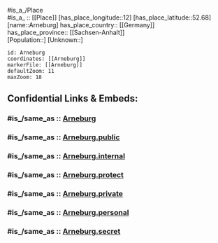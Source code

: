 ﻿---
confidential: public
isDeleted: false
location:
- 52.68
- 12
mapmarker: city
mapzoom:
- 7
- 12
SpocWebEntityId: 28876
tags:
- geo/City
type: City
---

#is_a_/Place  
#is_a_ :: [[Place]] 
[has_place_longitude::12] 
[has_place_latitude::52.68] 
[name::Arneburg] 
has_place_country:: [[Germany]]  
has_place_province:: [[Sachsen-Anhalt]]  
[Population::] 
[Unknown::] 


```leaflet
id: Arneburg
coordinates: [[Arneburg]] 
markerFile: [[Arneburg]] 
defaultZoom: 11 
maxZoom: 18
```


## Confidential Links & Embeds: 

### #is_/same_as :: [Arneburg](/_Standards/Earth/Continent/Europe/Europe~Central/Germany/Germany~East/Sachsen-Anhalt/counties~SA/Stendal/cities~Stendal/Arneburg-Goldbeck/City/Arneburg.md) 

### #is_/same_as :: [Arneburg.public](/_public/Earth/Continent/Europe/Europe~Central/Germany/Germany~East/Sachsen-Anhalt/counties~SA/Stendal/cities~Stendal/Arneburg-Goldbeck/City/Arneburg.public.md) 

### #is_/same_as :: [Arneburg.internal](/_internal/Earth/Continent/Europe/Europe~Central/Germany/Germany~East/Sachsen-Anhalt/counties~SA/Stendal/cities~Stendal/Arneburg-Goldbeck/City/Arneburg.internal.md) 

### #is_/same_as :: [Arneburg.protect](/_protect/Earth/Continent/Europe/Europe~Central/Germany/Germany~East/Sachsen-Anhalt/counties~SA/Stendal/cities~Stendal/Arneburg-Goldbeck/City/Arneburg.protect.md) 

### #is_/same_as :: [Arneburg.private](/_private/Earth/Continent/Europe/Europe~Central/Germany/Germany~East/Sachsen-Anhalt/counties~SA/Stendal/cities~Stendal/Arneburg-Goldbeck/City/Arneburg.private.md) 

### #is_/same_as :: [Arneburg.personal](/_personal/Earth/Continent/Europe/Europe~Central/Germany/Germany~East/Sachsen-Anhalt/counties~SA/Stendal/cities~Stendal/Arneburg-Goldbeck/City/Arneburg.personal.md) 

### #is_/same_as :: [Arneburg.secret](/_secret/Earth/Continent/Europe/Europe~Central/Germany/Germany~East/Sachsen-Anhalt/counties~SA/Stendal/cities~Stendal/Arneburg-Goldbeck/City/Arneburg.secret.md)

